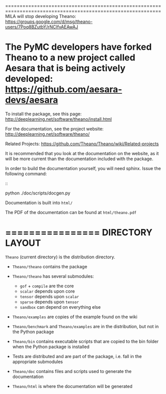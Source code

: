 ============================================================================================================
MILA will stop developing Theano: https://groups.google.com/d/msg/theano-users/7Poq8BZutbY/rNCIfvAEAwAJ

The PyMC developers have forked Theano to a new project called Aesara that is being actively developed: https://github.com/aesara-devs/aesara
============================================================================================================


To install the package, see this page:
   http://deeplearning.net/software/theano/install.html

For the documentation, see the project website:
   http://deeplearning.net/software/theano/

Related Projects:
   https://github.com/Theano/Theano/wiki/Related-projects

It is recommended that you look at the documentation on the website, as it will be more current than the documentation included with the package.

In order to build the documentation yourself, you will need sphinx. Issue the following command:

::

   python ./doc/scripts/docgen.py

Documentation is built into ``html/``

The PDF of the documentation can be found at ``html/theano.pdf``

================
DIRECTORY LAYOUT
================

``Theano`` (current directory) is the distribution directory.

* ``Theano/theano`` contains the package
* ``Theano/theano`` has several submodules:
 
  * ``gof`` + ``compile`` are the core
  * ``scalar`` depends upon core
  * ``tensor`` depends upon ``scalar``
  * ``sparse`` depends upon ``tensor``
  * ``sandbox`` can depend on everything else

* ``Theano/examples`` are copies of the example found on the wiki
* ``Theano/benchmark`` and ``Theano/examples`` are in the distribution, but not in
  the Python package
* ``Theano/bin`` contains executable scripts that are copied to the bin folder
  when the Python package is installed
* Tests are distributed and are part of the package, i.e. fall in
  the appropriate submodules
* ``Theano/doc`` contains files and scripts used to generate the documentation
* ``Theano/html`` is where the documentation will be generated
